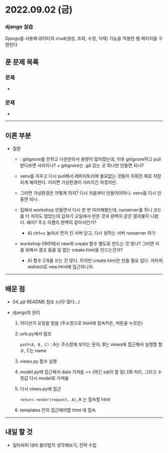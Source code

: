 # 2022.09.02 (금)

### django 실습

Django를 사용해 데이터의 crud(생성, 조회, 수정, 삭제) 기능을 적용한 웹 페이지를 구현한다

## 푼 문제 목록

### 문제

- 



###  문제

- 


---

## 이론 부분

- 질문

  -  : gitignore를 안하고 다운받아서 용량이 많아졌는데, 이후 gitignore하고 pull받다보면 사라지나? + gitignore는 .git 있는 곳 하나만 만들면 되나?
    - venv를 지우고 다시 pull해서 레퍼지토리에 쓸모없는 것들이 지워진 채로 저장되게 해야한다. 이러면 가상환경이 사라지긴 하겠지만.
    - 그러면 가상환경은 어떻게 하지? 다시 처음부터 만들어야하나. venv를 다시 만들면 되나.
  - 집에서 workshop 만들면서 다시 한 번 따라해봤는데, runserver를 하니 코드를 다 치지도 않았는데 갑자기 교실에서 만든 것과 완벽히 같은 결과물이 나왔다. 왜지? 주소 이름이 완벽히 같아서인가?
    - A) ctrl+c 눌러서 먼저 킨 서버 닫고, 다시 원하는 서버 runserver 하기

  - workshop 0901에서 new와 create 함수 별도로 만드는 것 맞나? 그러면 이를 위해서 결코 들를 일 없는 create.html을 만드는건가?
    - A) 함수 2개를 쓰는 건 맞다. 하지만 create.html은 만들 필요 없다. 어차피 redirect로 new.html에 접근하니까.



---

## 배운 점

- 04_pjt README 참조 (너무 많다...)

- django의 원리 

  1. 어디선가 요청을 받음 (주소창으로 html에 접속하든, 버튼을 누르든)

  2. urls.py에서 참조

     `path(A, B, C)` : A는 주소창에 보이는 문자, B는 views에 접근해서 실행할 함수, C는 name

  3. views.py 함수 실행

  4. model.py에 접근해서 data 가져옴 => (여긴 sql이 할 일) DB 처리, 그리고 수정값 다시 model로 가져옴

  5. 다시 views.py에 접근

     `return render(request, A)`, A 는 접속할 html

  6. templates 안의 접근해야할 html 에 접속


---

## 내일 할 것

- 일타싸피 대비 물리법칙 생각해보기, 전략 수립


